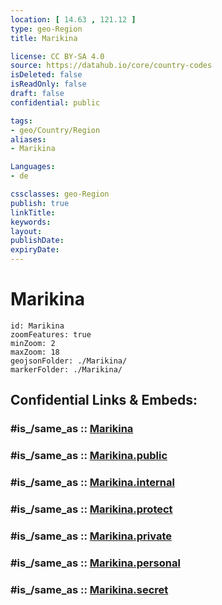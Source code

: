 ```yaml
---
location: [ 14.63 , 121.12 ] 
type: geo-Region
title: Marikina

license: CC BY-SA 4.0
source: https://datahub.io/core/country-codes
isDeleted: false
isReadOnly: false
draft: false
confidential: public

tags:
- geo/Country/Region
aliases:
- Marikina

Languages:
- de

cssclasses: geo-Region
publish: true
linkTitle: 
keywords: 
layout: 
publishDate: 
expiryDate: 
---
```


# Marikina

```leaflet
id: Marikina
zoomFeatures: true 
minZoom: 2 
maxZoom: 18
geojsonFolder: ./Marikina/
markerFolder: ./Marikina/
```


## Confidential Links & Embeds: 

### #is_/same_as :: [Marikina](/_Standards/Earth/Continent/Asia/Asia~South~East/Malay_Archipelago/Philippines/Regions~Philippines/Marikina.md) 

### #is_/same_as :: [Marikina.public](/_public/Earth/Continent/Asia/Asia~South~East/Malay_Archipelago/Philippines/Regions~Philippines/Marikina.public.md) 

### #is_/same_as :: [Marikina.internal](/_internal/Earth/Continent/Asia/Asia~South~East/Malay_Archipelago/Philippines/Regions~Philippines/Marikina.internal.md) 

### #is_/same_as :: [Marikina.protect](/_protect/Earth/Continent/Asia/Asia~South~East/Malay_Archipelago/Philippines/Regions~Philippines/Marikina.protect.md) 

### #is_/same_as :: [Marikina.private](/_private/Earth/Continent/Asia/Asia~South~East/Malay_Archipelago/Philippines/Regions~Philippines/Marikina.private.md) 

### #is_/same_as :: [Marikina.personal](/_personal/Earth/Continent/Asia/Asia~South~East/Malay_Archipelago/Philippines/Regions~Philippines/Marikina.personal.md) 

### #is_/same_as :: [Marikina.secret](/_secret/Earth/Continent/Asia/Asia~South~East/Malay_Archipelago/Philippines/Regions~Philippines/Marikina.secret.md)

